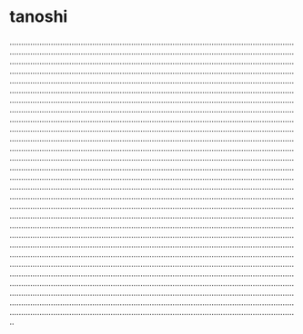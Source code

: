 # tanoshi
..............................................................................................................................................................................................................................................................................................................................................................................................................................................................................................................................................................................................................................................................................................................................................................................................................................................................................................................................................................................................................................................................................................................................................................................................................................................................................................................................................................................................................................................................................................................................................................................................................................................................................................................................................................................................................................................................................................................................................................................................................................................................................................................................................................................................................................................................................................................................................................................................................................................................................................................................................................................................................................................................................................................................................................................................................................................................................................................................................................................................................................................................................................................................................................................................................................................................................................................................................................................................................................................................................................................................................................................................................................................................................................................................................